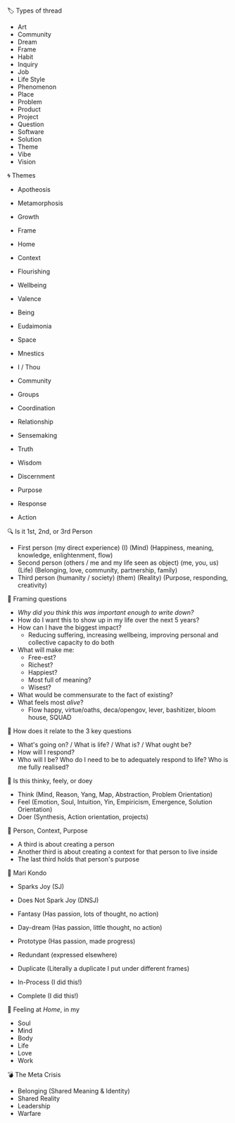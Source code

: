 🏷 Types of thread
   - Art
   - Community
   - Dream
   - Frame
   - Habit
   - Inquiry
   - Job
   - Life Style
   - Phenomenon
   - Place
   - Problem
   - Product
   - Project
   - Question
   - Software
   - Solution
   - Theme
   - Vibe
   - Vision

🌀 Themes
   - Apotheosis
   - Metamorphosis
   - Growth

   - Frame

   - Home
   - Context

   - Flourishing
   - Wellbeing
   - Valence
   - Being
   - Eudaimonia

   - Space
   - Mnestics

   - I / Thou
   - Community
   - Groups
   - Coordination
   - Relationship

   - Sensemaking
   - Truth
   - Wisdom
   - Discernment
   
   - Purpose
   - Response
   - Action

🔍 Is it 1st, 2nd, or 3rd Person
   - First person (my direct experience) (I) (Mind) (Happiness, meaning, knowledge, enlightenment, flow)
   - Second person (others / me and my life seen as object) (me, you, us) (Life) (Belonging, love, community, partnership, family)
   - Third person (humanity / society) (them) (Reality) (Purpose, responding, creativity)

📅 Framing questions
   - *Why did you think this was important enough to write down?*
   - How do I want this to show up in my life over the next 5 years?
   - How can I have the biggest impact?
      - Reducing suffering, increasing wellbeing, improving personal and collective capacity to do both
   - What will make me:
      - Free-est?
      - Richest?
      - Happiest?
      - Most full of meaning?
      - Wisest?
   - What would be commensurate to the fact of existing?
   - What feels most *alive*?
      - Flow happy, virtue/oaths, deca/opengov, lever, bashitizer, bloom house, SQUAD

🔅 How does it relate to the 3 key questions
   - What's going on? / What is life? / What is? / What ought be?
   - How will I respond?
   - Who will I be? Who do I need to be to adequately respond to life? Who is me fully realised?

🔱 Is this thinky, feely, or doey
   - Think (Mind, Reason, Yang, Map, Abstraction, Problem Orientation)
   - Feel (Emotion, Soul, Intuition, Yin, Empiricism, Emergence, Solution Orientation)
   - Doer (Synthesis, Action orientation, projects)

💠 Person, Context, Purpose
   - A third is about creating a person
   - Another third is about creating a context for that person to live inside
   - The last third holds that person's purpose

🌟 Mari Kondo
   - Sparks Joy (SJ)
   - Does Not Spark Joy (DNSJ)

   - Fantasy (Has passion, lots of thought, no action)
   - Day-dream (Has passion, little thought, no action)
   - Prototype (Has passion, made progress)
   - Redundant (expressed elsewhere)
   - Duplicate (Literally a duplicate I put under different frames)
   - In-Process (I did this!)
   - Complete (I did this!)

🏡 Feeling at *Home*, in my
   - Soul
   - Mind
   - Body
   - Life
   - Love
   - Work

💣 The Meta Crisis
   - Belonging (Shared Meaning & Identity)
   - Shared Reality
   - Leadership
   - Warfare
